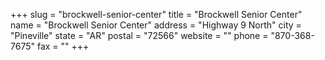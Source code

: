 +++
slug = "brockwell-senior-center"
title = "Brockwell Senior Center"
name = "Brockwell Senior Center"
address = "Highway 9 North"
city = "Pineville"
state = "AR"
postal = "72566"
website = ""
phone = "870-368-7675"
fax = ""
+++
